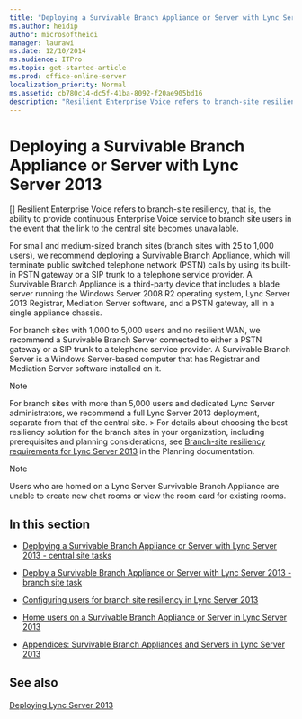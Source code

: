 ```yaml
---
title: "Deploying a Survivable Branch Appliance or Server with Lync Server 2013"
ms.author: heidip
author: microsoftheidi
manager: laurawi
ms.date: 12/10/2014
ms.audience: ITPro
ms.topic: get-started-article
ms.prod: office-online-server
localization_priority: Normal
ms.assetid: cb780c14-dc5f-41ba-8092-f20ae905bd16
description: "Resilient Enterprise Voice refers to branch-site resiliency, that is, the ability to provide continuous Enterprise Voice service to branch site users in the event that the link to the central site becomes unavailable."
---
```


# Deploying a Survivable Branch Appliance or Server with Lync Server 2013
[]
Resilient Enterprise Voice refers to branch-site resiliency, that is, the ability to provide continuous Enterprise Voice service to branch site users in the event that the link to the central site becomes unavailable. 
  
For small and medium-sized branch sites (branch sites with 25 to 1,000 users), we recommend deploying a Survivable Branch Appliance, which will terminate public switched telephone network (PSTN) calls by using its built-in PSTN gateway or a SIP trunk to a telephone service provider. A Survivable Branch Appliance is a third-party device that includes a blade server running the Windows Server 2008 R2 operating system, Lync Server 2013 Registrar, Mediation Server software, and a PSTN gateway, all in a single appliance chassis. 
  
For branch sites with 1,000 to 5,000 users and no resilient WAN, we recommend a Survivable Branch Server connected to either a PSTN gateway or a SIP trunk to a telephone service provider. A Survivable Branch Server is a Windows Server-based computer that has Registrar and Mediation Server software installed on it. 
  
> [!NOTE]
> For branch sites with more than 5,000 users and dedicated Lync Server administrators, we recommend a full Lync Server 2013 deployment, separate from that of the central site. > For details about choosing the best resiliency solution for the branch sites in your organization, including prerequisites and planning considerations, see [Branch-site resiliency requirements for Lync Server 2013](branch-site-resiliency-requirements.md) in the Planning documentation. 
  
> [!NOTE]
> Users who are homed on a Lync Server Survivable Branch Appliance are unable to create new chat rooms or view the room card for existing rooms. 
  
## In this section

- [Deploying a Survivable Branch Appliance or Server with Lync Server 2013 - central site tasks](deploying-a-survivable-branch-appliance-or-servercentral-site-tasks.md)
    
- [Deploy a Survivable Branch Appliance or Server with Lync Server 2013 - branch site task](deploy-a-survivable-branch-appliance-or-serverbranch-site-task.md)
    
- [Configuring users for branch site resiliency in Lync Server 2013](configuring-users-for-branch-site-resiliency.md)
    
- [Home users on a Survivable Branch Appliance or Server in Lync Server 2013](home-users-on-a-survivable-branch-appliance-or-server.md)
    
- [Appendices: Survivable Branch Appliances and Servers in Lync Server 2013](appendices-survivable-branch-appliances-and-servers.md)
    
## See also

#### 

[Deploying Lync Server 2013](deploying-lync-server-2013.md)

